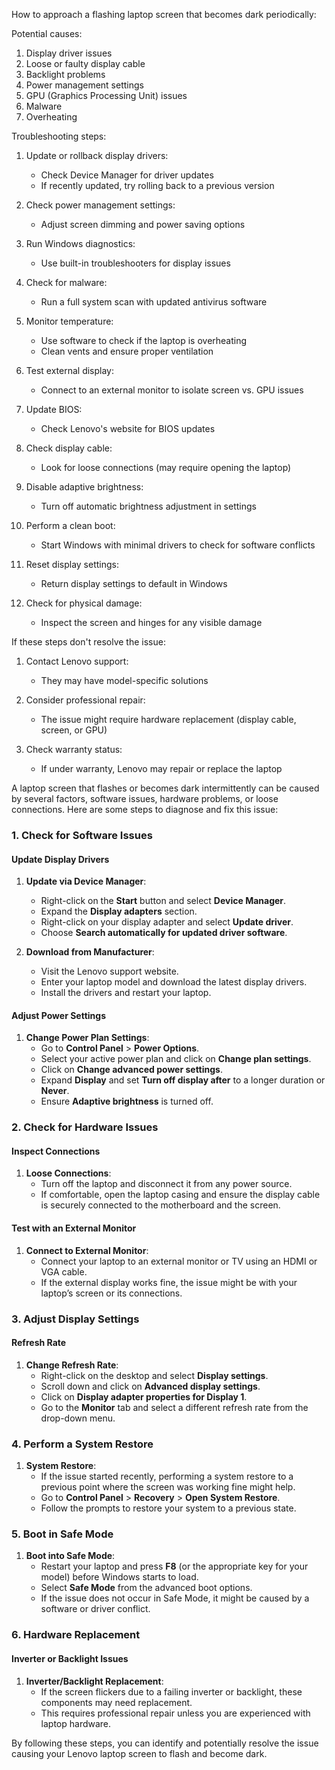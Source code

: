 How to approach a flashing laptop screen that becomes dark periodically:

Potential causes:

1. Display driver issues
2. Loose or faulty display cable
3. Backlight problems
4. Power management settings
5. GPU (Graphics Processing Unit) issues
6. Malware
7. Overheating

Troubleshooting steps:

1. Update or rollback display drivers:
   - Check Device Manager for driver updates
   - If recently updated, try rolling back to a previous version

2. Check power management settings:
   - Adjust screen dimming and power saving options

3. Run Windows diagnostics:
   - Use built-in troubleshooters for display issues

4. Check for malware:
   - Run a full system scan with updated antivirus software

5. Monitor temperature:
   - Use software to check if the laptop is overheating
   - Clean vents and ensure proper ventilation

6. Test external display:
   - Connect to an external monitor to isolate screen vs. GPU issues

7. Update BIOS:
   - Check Lenovo's website for BIOS updates

8. Check display cable:
   - Look for loose connections (may require opening the laptop)

9. Disable adaptive brightness:
   - Turn off automatic brightness adjustment in settings

10. Perform a clean boot:
    - Start Windows with minimal drivers to check for software conflicts

11. Reset display settings:
    - Return display settings to default in Windows

12. Check for physical damage:
    - Inspect the screen and hinges for any visible damage

If these steps don't resolve the issue:

1. Contact Lenovo support:
   - They may have model-specific solutions

2. Consider professional repair:
   - The issue might require hardware replacement (display cable, screen, or GPU)

3. Check warranty status:
   - If under warranty, Lenovo may repair or replace the laptop

A laptop screen that flashes or becomes dark intermittently can be caused by several factors,  software issues, hardware problems, or loose connections. Here are some steps to diagnose and fix this issue:

### 1. Check for Software Issues

#### Update Display Drivers

1. **Update via Device Manager**:
   - Right-click on the **Start** button and select **Device Manager**.
   - Expand the **Display adapters** section.
   - Right-click on your display adapter and select **Update driver**.
   - Choose **Search automatically for updated driver software**.

2. **Download from Manufacturer**:
   - Visit the Lenovo support website.
   - Enter your laptop model and download the latest display drivers.
   - Install the drivers and restart your laptop.

#### Adjust Power Settings

1. **Change Power Plan Settings**:
   - Go to **Control Panel** > **Power Options**.
   - Select your active power plan and click on **Change plan settings**.
   - Click on **Change advanced power settings**.
   - Expand **Display** and set **Turn off display after** to a longer duration or **Never**.
   - Ensure **Adaptive brightness** is turned off.

### 2. Check for Hardware Issues

#### Inspect Connections

1. **Loose Connections**:
   - Turn off the laptop and disconnect it from any power source.
   - If comfortable, open the laptop casing and ensure the display cable is securely connected to the motherboard and the screen.

#### Test with an External Monitor

1. **Connect to External Monitor**:
   - Connect your laptop to an external monitor or TV using an HDMI or VGA cable.
   - If the external display works fine, the issue might be with your laptop’s screen or its connections.

### 3. Adjust Display Settings

#### Refresh Rate

1. **Change Refresh Rate**:
   - Right-click on the desktop and select **Display settings**.
   - Scroll down and click on **Advanced display settings**.
   - Click on **Display adapter properties for Display 1**.
   - Go to the **Monitor** tab and select a different refresh rate from the drop-down menu.

### 4. Perform a System Restore

1. **System Restore**:
   - If the issue started recently, performing a system restore to a previous point where the screen was working fine might help.
   - Go to **Control Panel** > **Recovery** > **Open System Restore**.
   - Follow the prompts to restore your system to a previous state.

### 5. Boot in Safe Mode

1. **Boot into Safe Mode**:
   - Restart your laptop and press **F8** (or the appropriate key for your model) before Windows starts to load.
   - Select **Safe Mode** from the advanced boot options.
   - If the issue does not occur in Safe Mode, it might be caused by a software or driver conflict.

### 6. Hardware Replacement

#### Inverter or Backlight Issues

1. **Inverter/Backlight Replacement**:
   - If the screen flickers due to a failing inverter or backlight, these components may need replacement.
   - This  requires professional repair unless you are experienced with laptop hardware.

By following these steps, you can identify and potentially resolve the issue causing your Lenovo laptop screen to flash and become dark.

